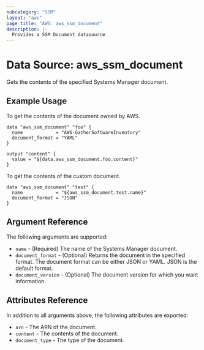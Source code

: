 ```yaml
---
subcategory: "SSM"
layout: "aws"
page_title: "AWS: aws_ssm_document"
description: |-
  Provides a SSM Document datasource
---
```


# Data Source: aws_ssm_document

Gets the contents of the specified Systems Manager document.

## Example Usage

To get the contents of the document owned by AWS.

```hcl
data "aws_ssm_document" "foo" {
  name            = "AWS-GatherSoftwareInventory"
  document_format = "YAML"
}

output "content" {
  value = "${data.aws_ssm_document.foo.content}"
}
```
To get the contents of the custom document.

```hcl
data "aws_ssm_document" "test" {
  name            = "${aws_ssm_document.test.name}"
  document_format = "JSON"
}
```


## Argument Reference

The following arguments are supported:

* `name` - (Required) The name of the Systems Manager document.
* `document_format` - (Optional) Returns the document in the specified format. The document format can be either JSON or YAML. JSON is the default format.
* `document_version` - (Optional) The document version for which you want information.

## Attributes Reference

In addition to all arguments above, the following attributes are exported:

* `arn` - The ARN of the document.
* `content` - The contents of the document.
* `document_type` - The type of the document.
